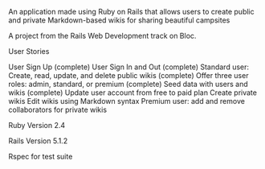 
An application made using Ruby on Rails that allows users to create public and private Markdown-based wikis for sharing beautiful campsites

A project from the Rails Web Development track on Bloc.

User Stories

User Sign Up (complete)
User Sign In and Out (complete)
Standard user: Create, read, update, and delete public wikis (complete)
Offer three user roles: admin, standard, or premium (complete)
Seed data with users and wikis (complete)
Update user account from free to paid plan
Create private wikis
Edit wikis using Markdown syntax
Premium user: add and remove collaborators for private wikis

Ruby Version 2.4

Rails Version 5.1.2

Rspec for test suite
